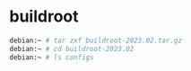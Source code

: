 # buildroot

```bash
debian:~ # tar zxf buildroot-2023.02.tar.gz
debian:~ # cd buildroot-2023.02
debian:~ # ls configs
```
